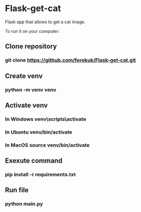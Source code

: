# Flask-get-cat
Flask app that allows to get a cat image.

To run it on your computer:
## Clone repository
### git clone https://github.com/ferokuk/Flask-get-cat.git

## Create venv
### python -m venv venv

## Activate venv
### In Windows venv\scripts\activate
### In Ubuntu venv/bin/activate
### In MacOS source venv/bin/activate

## Exexute command
### pip install -r requirements.txt

## Run file
### python main.py
